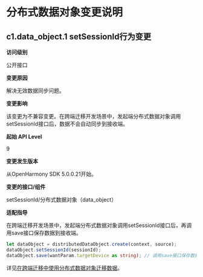 # 分布式数据对象变更说明

## c1.data_object.1 setSessionId行为变更

**访问级别**

公开接口

**变更原因**

解决无效数据同步问题。

**变更影响**

该变更为不兼容变更。在跨端迁移开发场景中，发起端分布式数据对象调用setSessionId接口后，数据不会自动同步到接收端。

**起始 API Level**

9

**变更发生版本**

从OpenHarmony SDK 5.0.0.21开始。

**变更的接口/组件**

setSessionId/分布式数据对象（data_object）

**适配指导**

在跨端迁移开发场景中，发起端分布式数据对象调用setSessionId接口后，再调用save接口保存数据到接收端。

```ts
let dataObject = distributedDataObject.create(context, source);
dataObject.setSessionId(sessionId);
dataObject.save(wantParam.targetDevice as string); // 调用save接口保存数据到接收端
```

详见[在跨端迁移中使用分布式数据对象迁移数据](../../../application-dev/database/data-sync-of-distributed-data-object.md#在跨端迁移中使用分布式数据对象迁移数据)。

